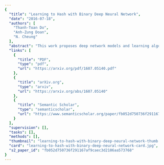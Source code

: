 ```yaml
---
{
  "title": "Learning to Hash with Binary Deep Neural Network",
  "date": "2016-07-18",
  "authors": [
    "Thanh-Toan Do",
    "Anh-Zung Doan",
    "N. Cheung"
  ],
  "abstract": "This work proposes deep network models and learning algorithms for unsupervised and supervised binary hashing. Our novel network design constrains one hidden layer to directly output the binary codes. This addresses a challenging issue in some previous works: optimizing non-smooth objective functions due to binarization. Moreover, we incorporate independence and balance properties in the direct and strict forms in the learning. Furthermore, we include similarity preserving property in our objective function. Our resulting optimization with these binary, independence, and balance constraints is difficult to solve. We propose to attack it with alternating optimization and careful relaxation. Experimental results on three benchmark datasets show that our proposed methods compare favorably with the state of the art.",
  "links": [
    {
      "title": "PDF",
      "type": "pdf",
      "url": "https://arxiv.org/pdf/1607.05140.pdf"
    },
    {
      "title": "arXiv.org",
      "type": "arxiv",
      "url": "https://arxiv.org/abs/1607.05140"
    },
    {
      "title": "Semantic Scholar",
      "type": "semanticscholar",
      "url": "https://www.semanticscholar.org/paper/fb052d750736f291167af9caec3d2106aa573768"
    }
  ],
  "supervision": [],
  "tasks": [],
  "methods": [],
  "thumbnail": "learning-to-hash-with-binary-deep-neural-network-thumb.jpg",
  "card": "learning-to-hash-with-binary-deep-neural-network-card.jpg",
  "s2_paper_id": "fb052d750736f291167af9caec3d2106aa573768"
}
---
```


